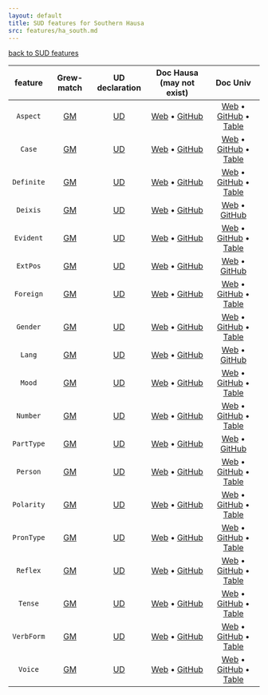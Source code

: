 ```yaml
---
layout: default
title: SUD features for Southern Hausa
src: features/ha_south.md
---
```


[back to SUD features](..)


| feature | Grew-match | UD declaration | Doc Hausa (may not exist) | Doc Univ |
|:----:|:----:|:---:|:---:|:---:|
| `Aspect` | [GM](https://universal.grew.fr/?corpus=SUD_Hausa-SouthernAutogramm@latest&request=pattern{%20X[Aspect]%20}&clust1_key=X.Aspect&clust2_key=X.upos) | [UD](https://quest.ms.mff.cuni.cz/udvalidator/cgi-bin/unidep/langspec/specify_feature.pl?lcode=ha&feature=Aspect) | [Web](https://universaldependencies.org/ha/feat/Aspect.html) • [GitHub](https://github.com/UniversalDependencies/docs/blob/pages-source/_ha/feat/Aspect.md) | [Web](https://universaldependencies.org/u/feat/Aspect.html) • [GitHub](https://github.com/universaldependencies/docs/blob/pages-source/_u-feat/Aspect.md) • [Table](https://tables.grew.fr/?data=ud_feats/Aspect) |
| `Case` | [GM](https://universal.grew.fr/?corpus=SUD_Hausa-SouthernAutogramm@latest&request=pattern{%20X[Case]%20}&clust1_key=X.Case&clust2_key=X.upos) | [UD](https://quest.ms.mff.cuni.cz/udvalidator/cgi-bin/unidep/langspec/specify_feature.pl?lcode=ha&feature=Case) | [Web](https://universaldependencies.org/ha/feat/Case.html) • [GitHub](https://github.com/UniversalDependencies/docs/blob/pages-source/_ha/feat/Case.md) | [Web](https://universaldependencies.org/u/feat/Case.html) • [GitHub](https://github.com/universaldependencies/docs/blob/pages-source/_u-feat/Case.md) • [Table](https://tables.grew.fr/?data=ud_feats/Case) |
| `Definite` | [GM](https://universal.grew.fr/?corpus=SUD_Hausa-SouthernAutogramm@latest&request=pattern{%20X[Definite]%20}&clust1_key=X.Definite&clust2_key=X.upos) | [UD](https://quest.ms.mff.cuni.cz/udvalidator/cgi-bin/unidep/langspec/specify_feature.pl?lcode=ha&feature=Definite) | [Web](https://universaldependencies.org/ha/feat/Definite.html) • [GitHub](https://github.com/UniversalDependencies/docs/blob/pages-source/_ha/feat/Definite.md) | [Web](https://universaldependencies.org/u/feat/Definite.html) • [GitHub](https://github.com/universaldependencies/docs/blob/pages-source/_u-feat/Definite.md) • [Table](https://tables.grew.fr/?data=ud_feats/Definite) |
| `Deixis` | [GM](https://universal.grew.fr/?corpus=SUD_Hausa-SouthernAutogramm@latest&request=pattern{%20X[Deixis]%20}&clust1_key=X.Deixis&clust2_key=X.upos) | [UD](https://quest.ms.mff.cuni.cz/udvalidator/cgi-bin/unidep/langspec/specify_feature.pl?lcode=ha&feature=Deixis) | [Web](https://universaldependencies.org/ha/feat/Deixis.html) • [GitHub](https://github.com/UniversalDependencies/docs/blob/pages-source/_ha/feat/Deixis.md) | [Web](https://universaldependencies.org/u/feat/Deixis.html) • [GitHub](https://github.com/universaldependencies/docs/blob/pages-source/_u-feat/Deixis.md) |
| `Evident` | [GM](https://universal.grew.fr/?corpus=SUD_Hausa-SouthernAutogramm@latest&request=pattern{%20X[Evident]%20}&clust1_key=X.Evident&clust2_key=X.upos) | [UD](https://quest.ms.mff.cuni.cz/udvalidator/cgi-bin/unidep/langspec/specify_feature.pl?lcode=ha&feature=Evident) | [Web](https://universaldependencies.org/ha/feat/Evident.html) • [GitHub](https://github.com/UniversalDependencies/docs/blob/pages-source/_ha/feat/Evident.md) | [Web](https://universaldependencies.org/u/feat/Evident.html) • [GitHub](https://github.com/universaldependencies/docs/blob/pages-source/_u-feat/Evident.md) • [Table](https://tables.grew.fr/?data=ud_feats/Evident) |
| `ExtPos` | [GM](https://universal.grew.fr/?corpus=SUD_Hausa-SouthernAutogramm@latest&request=pattern{%20X[ExtPos]%20}&clust1_key=X.ExtPos&clust2_key=X.upos) | [UD](https://quest.ms.mff.cuni.cz/udvalidator/cgi-bin/unidep/langspec/specify_feature.pl?lcode=ha&feature=ExtPos) | [Web](https://universaldependencies.org/ha/feat/ExtPos.html) • [GitHub](https://github.com/UniversalDependencies/docs/blob/pages-source/_ha/feat/ExtPos.md) | [Web](https://universaldependencies.org/u/feat/ExtPos.html) • [GitHub](https://github.com/universaldependencies/docs/blob/pages-source/_u-feat/ExtPos.md) |
| `Foreign` | [GM](https://universal.grew.fr/?corpus=SUD_Hausa-SouthernAutogramm@latest&request=pattern{%20X[Foreign]%20}&clust1_key=X.Foreign&clust2_key=X.upos) | [UD](https://quest.ms.mff.cuni.cz/udvalidator/cgi-bin/unidep/langspec/specify_feature.pl?lcode=ha&feature=Foreign) | [Web](https://universaldependencies.org/ha/feat/Foreign.html) • [GitHub](https://github.com/UniversalDependencies/docs/blob/pages-source/_ha/feat/Foreign.md) | [Web](https://universaldependencies.org/u/feat/Foreign.html) • [GitHub](https://github.com/universaldependencies/docs/blob/pages-source/_u-feat/Foreign.md) • [Table](https://tables.grew.fr/?data=ud_feats/Foreign) |
| `Gender` | [GM](https://universal.grew.fr/?corpus=SUD_Hausa-SouthernAutogramm@latest&request=pattern{%20X[Gender]%20}&clust1_key=X.Gender&clust2_key=X.upos) | [UD](https://quest.ms.mff.cuni.cz/udvalidator/cgi-bin/unidep/langspec/specify_feature.pl?lcode=ha&feature=Gender) | [Web](https://universaldependencies.org/ha/feat/Gender.html) • [GitHub](https://github.com/UniversalDependencies/docs/blob/pages-source/_ha/feat/Gender.md) | [Web](https://universaldependencies.org/u/feat/Gender.html) • [GitHub](https://github.com/universaldependencies/docs/blob/pages-source/_u-feat/Gender.md) • [Table](https://tables.grew.fr/?data=ud_feats/Gender) |
| `Lang` | [GM](https://universal.grew.fr/?corpus=SUD_Hausa-SouthernAutogramm@latest&request=pattern{%20X[Lang]%20}&clust1_key=X.Lang&clust2_key=X.upos) | [UD](https://quest.ms.mff.cuni.cz/udvalidator/cgi-bin/unidep/langspec/specify_feature.pl?lcode=ha&feature=Lang) | [Web](https://universaldependencies.org/ha/feat/Lang.html) • [GitHub](https://github.com/UniversalDependencies/docs/blob/pages-source/_ha/feat/Lang.md) | [Web](https://universaldependencies.org/u/feat/Lang.html) • [GitHub](https://github.com/universaldependencies/docs/blob/pages-source/_u-feat/Lang.md) |
| `Mood` | [GM](https://universal.grew.fr/?corpus=SUD_Hausa-SouthernAutogramm@latest&request=pattern{%20X[Mood]%20}&clust1_key=X.Mood&clust2_key=X.upos) | [UD](https://quest.ms.mff.cuni.cz/udvalidator/cgi-bin/unidep/langspec/specify_feature.pl?lcode=ha&feature=Mood) | [Web](https://universaldependencies.org/ha/feat/Mood.html) • [GitHub](https://github.com/UniversalDependencies/docs/blob/pages-source/_ha/feat/Mood.md) | [Web](https://universaldependencies.org/u/feat/Mood.html) • [GitHub](https://github.com/universaldependencies/docs/blob/pages-source/_u-feat/Mood.md) • [Table](https://tables.grew.fr/?data=ud_feats/Mood) |
| `Number` | [GM](https://universal.grew.fr/?corpus=SUD_Hausa-SouthernAutogramm@latest&request=pattern{%20X[Number]%20}&clust1_key=X.Number&clust2_key=X.upos) | [UD](https://quest.ms.mff.cuni.cz/udvalidator/cgi-bin/unidep/langspec/specify_feature.pl?lcode=ha&feature=Number) | [Web](https://universaldependencies.org/ha/feat/Number.html) • [GitHub](https://github.com/UniversalDependencies/docs/blob/pages-source/_ha/feat/Number.md) | [Web](https://universaldependencies.org/u/feat/Number.html) • [GitHub](https://github.com/universaldependencies/docs/blob/pages-source/_u-feat/Number.md) • [Table](https://tables.grew.fr/?data=ud_feats/Number) |
| `PartType` | [GM](https://universal.grew.fr/?corpus=SUD_Hausa-SouthernAutogramm@latest&request=pattern{%20X[PartType]%20}&clust1_key=X.PartType&clust2_key=X.upos) | [UD](https://quest.ms.mff.cuni.cz/udvalidator/cgi-bin/unidep/langspec/specify_feature.pl?lcode=ha&feature=PartType) | [Web](https://universaldependencies.org/ha/feat/PartType.html) • [GitHub](https://github.com/UniversalDependencies/docs/blob/pages-source/_ha/feat/PartType.md) | [Web](https://universaldependencies.org/u/feat/PartType.html) • [GitHub](https://github.com/universaldependencies/docs/blob/pages-source/_u-feat/PartType.md) |
| `Person` | [GM](https://universal.grew.fr/?corpus=SUD_Hausa-SouthernAutogramm@latest&request=pattern{%20X[Person]%20}&clust1_key=X.Person&clust2_key=X.upos) | [UD](https://quest.ms.mff.cuni.cz/udvalidator/cgi-bin/unidep/langspec/specify_feature.pl?lcode=ha&feature=Person) | [Web](https://universaldependencies.org/ha/feat/Person.html) • [GitHub](https://github.com/UniversalDependencies/docs/blob/pages-source/_ha/feat/Person.md) | [Web](https://universaldependencies.org/u/feat/Person.html) • [GitHub](https://github.com/universaldependencies/docs/blob/pages-source/_u-feat/Person.md) • [Table](https://tables.grew.fr/?data=ud_feats/Person) |
| `Polarity` | [GM](https://universal.grew.fr/?corpus=SUD_Hausa-SouthernAutogramm@latest&request=pattern{%20X[Polarity]%20}&clust1_key=X.Polarity&clust2_key=X.upos) | [UD](https://quest.ms.mff.cuni.cz/udvalidator/cgi-bin/unidep/langspec/specify_feature.pl?lcode=ha&feature=Polarity) | [Web](https://universaldependencies.org/ha/feat/Polarity.html) • [GitHub](https://github.com/UniversalDependencies/docs/blob/pages-source/_ha/feat/Polarity.md) | [Web](https://universaldependencies.org/u/feat/Polarity.html) • [GitHub](https://github.com/universaldependencies/docs/blob/pages-source/_u-feat/Polarity.md) • [Table](https://tables.grew.fr/?data=ud_feats/Polarity) |
| `PronType` | [GM](https://universal.grew.fr/?corpus=SUD_Hausa-SouthernAutogramm@latest&request=pattern{%20X[PronType]%20}&clust1_key=X.PronType&clust2_key=X.upos) | [UD](https://quest.ms.mff.cuni.cz/udvalidator/cgi-bin/unidep/langspec/specify_feature.pl?lcode=ha&feature=PronType) | [Web](https://universaldependencies.org/ha/feat/PronType.html) • [GitHub](https://github.com/UniversalDependencies/docs/blob/pages-source/_ha/feat/PronType.md) | [Web](https://universaldependencies.org/u/feat/PronType.html) • [GitHub](https://github.com/universaldependencies/docs/blob/pages-source/_u-feat/PronType.md) • [Table](https://tables.grew.fr/?data=ud_feats/PronType) |
| `Reflex` | [GM](https://universal.grew.fr/?corpus=SUD_Hausa-SouthernAutogramm@latest&request=pattern{%20X[Reflex]%20}&clust1_key=X.Reflex&clust2_key=X.upos) | [UD](https://quest.ms.mff.cuni.cz/udvalidator/cgi-bin/unidep/langspec/specify_feature.pl?lcode=ha&feature=Reflex) | [Web](https://universaldependencies.org/ha/feat/Reflex.html) • [GitHub](https://github.com/UniversalDependencies/docs/blob/pages-source/_ha/feat/Reflex.md) | [Web](https://universaldependencies.org/u/feat/Reflex.html) • [GitHub](https://github.com/universaldependencies/docs/blob/pages-source/_u-feat/Reflex.md) • [Table](https://tables.grew.fr/?data=ud_feats/Reflex) |
| `Tense` | [GM](https://universal.grew.fr/?corpus=SUD_Hausa-SouthernAutogramm@latest&request=pattern{%20X[Tense]%20}&clust1_key=X.Tense&clust2_key=X.upos) | [UD](https://quest.ms.mff.cuni.cz/udvalidator/cgi-bin/unidep/langspec/specify_feature.pl?lcode=ha&feature=Tense) | [Web](https://universaldependencies.org/ha/feat/Tense.html) • [GitHub](https://github.com/UniversalDependencies/docs/blob/pages-source/_ha/feat/Tense.md) | [Web](https://universaldependencies.org/u/feat/Tense.html) • [GitHub](https://github.com/universaldependencies/docs/blob/pages-source/_u-feat/Tense.md) • [Table](https://tables.grew.fr/?data=ud_feats/Tense) |
| `VerbForm` | [GM](https://universal.grew.fr/?corpus=SUD_Hausa-SouthernAutogramm@latest&request=pattern{%20X[VerbForm]%20}&clust1_key=X.VerbForm&clust2_key=X.upos) | [UD](https://quest.ms.mff.cuni.cz/udvalidator/cgi-bin/unidep/langspec/specify_feature.pl?lcode=ha&feature=VerbForm) | [Web](https://universaldependencies.org/ha/feat/VerbForm.html) • [GitHub](https://github.com/UniversalDependencies/docs/blob/pages-source/_ha/feat/VerbForm.md) | [Web](https://universaldependencies.org/u/feat/VerbForm.html) • [GitHub](https://github.com/universaldependencies/docs/blob/pages-source/_u-feat/VerbForm.md) • [Table](https://tables.grew.fr/?data=ud_feats/VerbForm) |
| `Voice` | [GM](https://universal.grew.fr/?corpus=SUD_Hausa-SouthernAutogramm@latest&request=pattern{%20X[Voice]%20}&clust1_key=X.Voice&clust2_key=X.upos) | [UD](https://quest.ms.mff.cuni.cz/udvalidator/cgi-bin/unidep/langspec/specify_feature.pl?lcode=ha&feature=Voice) | [Web](https://universaldependencies.org/ha/feat/Voice.html) • [GitHub](https://github.com/UniversalDependencies/docs/blob/pages-source/_ha/feat/Voice.md) | [Web](https://universaldependencies.org/u/feat/Voice.html) • [GitHub](https://github.com/universaldependencies/docs/blob/pages-source/_u-feat/Voice.md) • [Table](https://tables.grew.fr/?data=ud_feats/Voice) |


